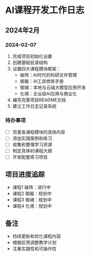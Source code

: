 # AI课程开发工作日志

## 2024年2月

### 2024-02-07
1. 完成项目初始化设置
2. 创建基础目录结构
3. 设置四大课程模块框架：
   - 破阵：AI时代的科研文件管理
   - 御器：AI工具修炼手册
   - 御魂：本地与云端大模型应用开发
   - 化境：企业级AI应用与商业化
4. 编写完善项目README文档
5. 建立工作日志记录系统

### 待办事项
- [ ] 完善各课程模块的具体内容
- [ ] 添加实践案例和练习
- [ ] 收集和整理学习资源
- [ ] 制定具体的课程大纲
- [ ] 开发配套练习项目

## 项目进度追踪
- 课程1 破阵：进行中
- 课程2 御器：规划中
- 课程3 御魂：规划中
- 课程4 化境：规划中

## 备注
* 持续更新和优化课程内容
* 根据反馈调整教学计划
* 注重实践性和可操作性 